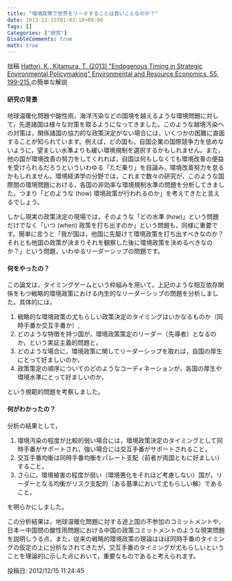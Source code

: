 ```yaml
---
title: "環境政策で世界をリードすることは良いことなのか？"
date: 2013-12-15T01:03:18+09:00
Tags: []
Categories: ["研究"]
DisableComments: true
math: true
---
```


拙稿 [Hattori, K., Kitamura, T. (2013) "Endogenous Timing in Strategic Environmental Policymaking" Environmental and Resource Economics, 55, 199-215.](https://link.springer.com/article/10.1007/s10640-012-9622-y)の簡単な解説

#### 研究の背景

地球温暖化問題や酸性雨，海洋汚染などの国境を越えるような環境問題に対して，先進諸国は様々な対策を取るようになってきました。このような越境汚染への対策は，関係諸国の協力的な政策決定がない場合には，いくつかの困難に直面することが知られています。例えば，<!--more-->どの国も，自国企業の国際競争力を低めないように，望ましい水準よりも緩い環境規制を選択するかもしれません。また，他の国が環境改善の努力をしてくれれば，自国は何もしなくても環境改善の便益を受けられるだろうといういわゆる「ただ乗り」を目論み，環境改善努力を怠るかもしれません。環境経済学の分野では，これまで数々の研究が，このような国際間の環境問題における，各国の非効率な環境規制水準の問題を分析してきました。つまり「どのような (how) 環境政策が行われるのか」を考えてきたと言えるでしょう。

しかし現実の政策決定の現場では，そのような「どの水準 (how)」という問題だけでなく「いつ (when) 政策を打ち出すのか」という問題も，同様に重要です。簡単に言うと「我が国は，他国に先駆けて環境政策を打ち出すべきなのか？それとも他国の政策が決まりそれを観察した後に環境政策を決めるべきなのか？」という問題，いわゆるリーダーシップの問題です。

#### 何をやったの？

この論文は，タイミングゲームという枠組みを用いて，上記のような相互依存関係をもつ戦略的環境政策における内生的なリーダーシップの問題を分析しました。具体的には，

1. 戦略的な環境政策の尤もらしい政策決定のタイミングはいかなるものか（同時手番か交互手番か）, 
2. どのような特徴を持つ国が，環境政策策定のリーダー（先導者）となるのか，という実証主義的問題と，
3. どのような場合に，環境政策に関してリーダーシップを取れば，自国の厚生にとって好ましいのか，
4. 政策策定の順序についてのどのようなコーディネーションが，各国の厚生や環境水準にとって好ましいのか，

という規範的問題を考察しました。

#### 何がわかったの？

分析の結果として，

1. 環境汚染の程度が比較的弱い場合には，環境政策決定のタイミングとして同時手番がサポートされ，強い場合には交互手番がサポートされること，
2. 交互手番均衡は同時手番均衡をパレート支配（前者が両国ともに好ましい）すること，
3. さらに，環境被害の程度が弱い（環境悪化をそれほど考慮しない）国が，リーダーとなる均衡がリスク支配的（ある基準において尤もらしい解）であること，

を明らかにしました。

この分析結果は，地球温暖化問題に対する途上国の不参加のコミットメントや，日本ー中国間の酸性雨問題における中国の政策コミットメントのような現実問題を説明しうる点，また，従来の戦略的環境政策の理論はほぼ同時手番のタイミングの仮定の上に分析なされてきたが，交互手番のタイミングが尤もらしいということを理論的に示した点において，重要なものであると考えられます。

投稿日: 2012/12/15 11:24:45
